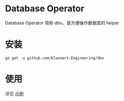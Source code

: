 # Database Operator

Database Operator 简称 dbo，是方便操作数据库的 helper

# 安装

```
go get -u github.com/Klasmart-Engineering/dbo
```

# 使用

详见 [示例](cmd/main.go)
